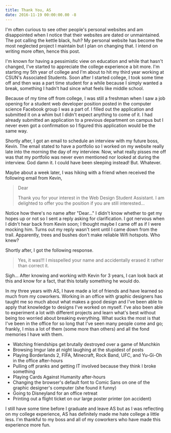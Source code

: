 ```yaml
---
title: Thank You, AS
date: 2016-11-19 00:00:00.00 -8
---
```


I'm often curious to see other people's personal websites and am disappointed when I notice that their websites are dated or unmaintained. The pot calling the kettle black, huh? My personal website has become the most neglected project I maintain but I plan on changing that. I intend on writing more often, hence this post.

I'm known for having a pessimistic view on education and while that hasn't changed, I've started to appreciate the college experience a bit more. I'm starting my 5th year of college and I'm about to hit my third year working at CSUN's Associated Students. Soon after I started college, I took some time off and then was a part time student for a while because I simply wanted a break, something I hadn't had since what feels like middle school.

Because of my time off from college, I was still a freshman when I saw a job opening for a student web developer position posted in the computer science Facebook group I was a part of. I filled out the application and submitted it on a whim but I didn't expect anything to come of it. I had already submitted an application to a previous department on campus but I never even got a confirmation so I figured this application would be the same way.

Shortly after, I got an email to schedule an interview with my future boss, Kevin. The email stated to have a portfolio so I worked on my website really late into the morning the day of my interview. Now, what really pisses me off was that my portfolio was never even mentioned nor looked at during the interview. God damn it. I could have been sleeping instead! But. Whatever.

Maybe about a week later, I was hiking with a friend when received the following email from Kevin,

> Dear 
>
> Thank you for your interest in the Web Design Student Assistant. I am delighted to offer you the position if you are still interested...

Notice how there's no name after "Dear..." I didn't know whether to get my hopes up or not so I sent a reply asking for clarification. I got nervous when I didn't hear back from Kevin soon; I thought maybe I came off as if I were mocking him. Turns out my reply wasn't sent until I came down from the trail. Apparently, trees and bushes don't make reliable Wifi hotspots. Who knew?

Shortly after, I got the following response.

> Yes, it was!!! I misspelled your name and accidentally erased it rather than correct it.

Sigh... After knowing and working with Kevin for 3 years, I can look back at this and know for a fact, that this totally something he would do.

In my three years with AS, I have made a lot of friends and have learned so much from my coworkers. Working in an office with graphic designers has taught me so much about what makes a good design and I've been able to apply that knowledge to designs I've worked on myself. I've also been able to experiment a lot with different projects and learn what's best without being too worried about breaking everything. What sucks the most is that I've been in the office for so long that I've seen many people come and go; frankly, I miss a lot of them (some more than others) and all the fond memories I have with them.

- Watching friendships get brutally destroyed over a game of Munchkin
- Browsing Imgur late at night laughing at the stupidest of posts
- Playing Borderlands 2, FIFA, Minecraft, Rock Band, UFC, and Yu-Gi-Oh in the office after-hours
- Pulling off pranks and getting IT involved because they think I broke something
- Playing Cards Against Humanity after-hours
- Changing the browser's default font to Comic Sans on one of the graphic designer's computer (she found it funny)
- Going to Disneyland for an office retreat
- Printing out a flight ticket on our large poster printer (on accident)

I still have some time before I graduate and leave AS but as I was reflecting on my college experience, AS has definitely made me hate college a little less. I'm thankful to my boss and all of my coworkers who have made this experience more fun.
